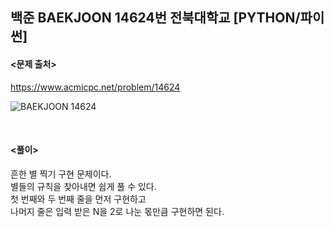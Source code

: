 ## 백준 BAEKJOON 14624번 전북대학교 [PYTHON/파이썬]

#### <문제 출처><br>
https://www.acmicpc.net/problem/14624

![BAEKJOON 14624](https://blog.kakaocdn.net/dn/E0PNx/btrR1oILEMB/dx1z2c4Z5qPFUzNcQvnLTK/img.png)

<br>

#### <풀이><br>

흔한 별 찍기 구현 문제이다.  
별들의 규칙을 찾아내면 쉽게 풀 수 있다.  
첫 번째와 두 번째 줄을 먼저 구현하고  
나머지 줄은 입력 받은 N을 2로 나눈 몫만큼 구현하면 된다.
